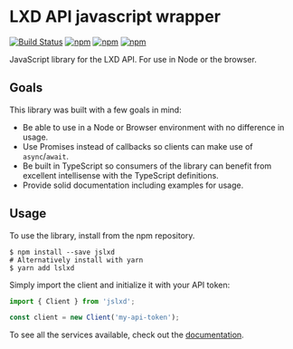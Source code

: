# LXD API javascript wrapper

[![Build Status](https://travis-ci.org/bjorntheart/jslxd.svg?branch=master)](https://travis-ci.org/bjorntheart/jslxd) [![npm](https://img.shields.io/npm/dm/jslxd.svg)](https://www.npmjs.com/package/jslxd) [![npm](https://img.shields.io/npm/dt/jslxd.svg)](https://www.npmjs.com/package/jslxd) [![npm](https://img.shields.io/npm/v/jslxd.svg)](https://www.npmjs.com/package/jslxd)

JavaScript library for the LXD API. For use in Node or the browser.

## Goals

This library was built with a few goals in mind:

- Be able to use in a Node or Browser environment with no difference in usage.
- Use Promises instead of callbacks so clients can make use of `async`/`await`.
- Be built in TypeScript so consumers of the library can benefit from excellent intellisense with the TypeScript definitions.
- Provide solid documentation including examples for usage.

## Usage

To use the library, install from the npm repository.

```shell
$ npm install --save jslxd
# Alternatively install with yarn
$ yarn add lslxd
```

Simply import the client and initialize it with your API token:

```js
import { Client } from 'jslxd';

const client = new Client('my-api-token');
```

To see all the services available, check out the [documentation](https://bjorntheart.github.io/jslxd/).
